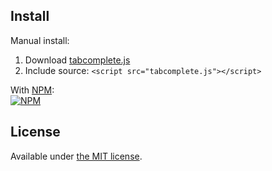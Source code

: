 ## Install

Manual install:  
  1. Download [tabcomplete.js](https://raw.githubusercontent.com/erming/tabcomplete/gh-pages/src/tabcomplete.js)
  2. Include source: `<script src="tabcomplete.js"></script>`

With [NPM](https://www.npmjs.org/package/tabcomplete):  
[![NPM](https://nodei.co/npm/tabcomplete.png?compact=true)](https://www.npmjs.org/package/tabcomplete)

## License

Available under [the MIT license](http://mths.be/mit).
